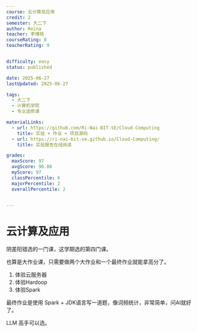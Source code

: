 ```yaml
---
course: 云计算及应用
credit: 2
semester: 大二下
author: Reina
teacher: 李博扬
courseRating: 8
teacherRating: 9


difficulty: easy
status: published

date: 2025-06-27
lastUpdated: 2025-06-27

tags: 
  - 大二下
  - 计算机学院
  - 专业选修课

materialLinks:
  - url: https://github.com/Ri-Nai-BIT-SE/Cloud-Computing
    title: 实验 + 作业 + 项目源码
  - url: https://ri-nai-bit-se.github.io/Cloud-Computing/
    title: 实验报告在线阅读

grades:
  maxScore: 97
  avgScore: 90.08
  myScore: 97
  classPercentile: 6
  majorPercentile: 2
  overallPercentile: 2


---
```



# 云计算及应用

阴差阳错选的一门课，这学期选的第四门课。

也算是大作业课，只需要做两个大作业和一个最终作业就能拿高分了。

1. 体验云服务器
2. 体验Hardoop
3. 体验Spark

最终作业是使用 Spark + JDK语言写一道题，像词频统计，非常简单，问AI就好了。

LLM 高手可以选。